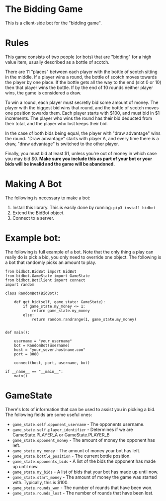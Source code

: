 # The Bidding Game

This is a client-side bot for the "bidding game". 

# Rules

This game consists of two people (or bots) that are "bidding" for a high value item, usually described as a bottle of scotch.

There are 11 "places" between each player with the bottle of scotch sitting in the middle. If a player wins a round, the bottle
of scotch moves towards the player by one place. If the bottle gets all the way to the end (slot 0 or 10) then that player 
wins the bottle. If by the end of 10 rounds neither player wins, the game is considered a draw.

To win a round, each player must secretly bid some amount of money. The player with the biggest bid wins that round, and 
the bottle of scotch moves one position towards them. Each player starts with $100, and must bid in $1 increments. The 
player who wins the round has their bid deducted from their total, and the player who lost keeps their bid.

In the case of both bids being equal, the player with "draw advantage" wins the round. "Draw advantage" starts with player A,
and every time there is a draw, "draw advantage" is switched to the other player. 

Finally, you must bid at least $1, unless you're out of money in which case you may bid $0. **Make sure you include
this as part of your bot or your bids will be invalid and the game will be abandoned.**

# Making A Bot

The following is necessary to make a bot:

1. Install this library. This is easily done by running: ```pip3 install bidbot```
2. Extend the BidBot object.
3. Connect to a server.


# Example bot:

The following is  full example of a bot. Note that the only thing a play can really do is pick a bid, you only
need to override one object. The following is a bot that randomly picks an amount to play.

```python3
from bidbot.BidBot import BidBot
from bidbot.GameState import GameState
from bidbot.BotClient import connect
import random

class RandomBot(BidBot):

    def get_bid(self, game_state: GameState):
        if game_state.my_money <= 1:
            return game_state.my_money
        else:
            return random.randrange(1, game_state.my_money)


def main():

    username = "your_username"
    bot = RandomBot(username)
    host = "your_sever.hostname.com"
    port = 8080

    connect(host, port, username, bot)

if __name__ == "__main__":
    main()
```

# GameState

There's lots of information that can be used to assist you in picking a bid. The following fields are some useful ones:
- `game_state.self.opponent_username` - The opponents username.
- `game_state.self.player_identifier` - Determines if we are GameState.PLAYER_A or GameState.PLAYER_B
- `game_state.opponent_money` - The amount of money the opponent has left.
- `game_state.my_money` - The amount of money your bot has left.
- `game_state.bottle_position` - The current bottle position.
- `game_state.opponents_bids` - A list of the bids the opponent has made up until now.
- `game_state.my_bids` - A list of bids that your bot has made up until now.
- `game_state.start_money` - The amount of money the game was started with. Typically, this is $100.
- `game_state.rounds_won` - The number of rounds that have been won.
- `game_state.rounds_lost` - The number of rounds that have been lost.

